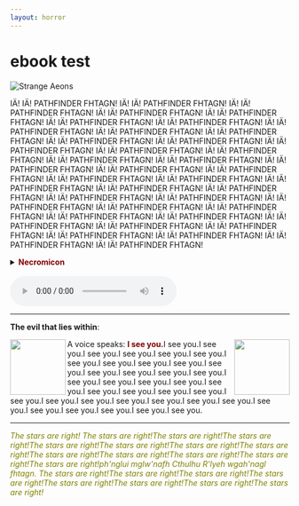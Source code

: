```yaml
---
layout: horror
---
```



# ebook test


<img src="https://i.imgur.com/MFcQvxo.png?1" alt="Strange Aeons">

IÄ! IÄ! PATHFINDER FHTAGN! IÄ! IÄ! PATHFINDER FHTAGN! IÄ! IÄ! PATHFINDER FHTAGN! IÄ! IÄ! PATHFINDER FHTAGN! IÄ! IÄ! PATHFINDER FHTAGN! IÄ! IÄ! PATHFINDER FHTAGN! IÄ! IÄ! PATHFINDER FHTAGN! IÄ! IÄ! PATHFINDER FHTAGN! IÄ! IÄ! PATHFINDER FHTAGN! IÄ! IÄ! PATHFINDER FHTAGN! IÄ! IÄ! PATHFINDER FHTAGN! IÄ! IÄ! PATHFINDER FHTAGN! IÄ! IÄ! PATHFINDER FHTAGN! IÄ! IÄ! PATHFINDER FHTAGN! IÄ! IÄ! PATHFINDER FHTAGN! IÄ! IÄ! PATHFINDER FHTAGN! IÄ! IÄ! PATHFINDER FHTAGN! IÄ! IÄ! PATHFINDER FHTAGN! IÄ! IÄ! PATHFINDER FHTAGN! IÄ! IÄ! PATHFINDER FHTAGN! IÄ! IÄ! PATHFINDER FHTAGN! IÄ! IÄ! PATHFINDER FHTAGN! IÄ! IÄ! PATHFINDER FHTAGN! IÄ! IÄ! PATHFINDER FHTAGN! IÄ! IÄ! PATHFINDER FHTAGN! IÄ! IÄ! PATHFINDER FHTAGN! IÄ! IÄ! PATHFINDER FHTAGN! IÄ! IÄ! PATHFINDER FHTAGN! IÄ! IÄ! PATHFINDER FHTAGN! IÄ! IÄ! PATHFINDER FHTAGN! IÄ! IÄ! PATHFINDER FHTAGN! IÄ! IÄ! PATHFINDER FHTAGN! IÄ! IÄ! PATHFINDER FHTAGN! IÄ! IÄ! PATHFINDER FHTAGN! IÄ! IÄ! PATHFINDER FHTAGN! IÄ! IÄ! PATHFINDER FHTAGN! IÄ! IÄ! PATHFINDER FHTAGN! IÄ! IÄ! PATHFINDER FHTAGN! IÄ! IÄ! PATHFINDER FHTAGN!
<br>
<details>
  <summary><font color="maroon"><b>Necromicon</b></font></summary>
  <p align="center">
  <img width="250" height="300" src="https://i.ebayimg.com/images/g/87gAAOSw4Q5bHmel/s-l300.jpg"></p>
  <p align="center">“That is not dead which can eternal lie,  <br/>
  And with strange aeons even death may die.”</p><BR clear="left">   
</details>
<br>
<audio src="https://dl.dropbox.com/s/655uwprmjxuma3v/Billie-Eilish-bury-a-friend.mp3" controls>
<p>If you are reading this, it is because your browser does not support the audio element.</p>
</audio>

___

**The evil that lies within**:  

<img src="https://gamersplane.com/characters/avatars/13311.jpg?1578996975" align="right" width="100" height="100" /> 
<img src="https://gamersplane.com/characters/avatars/13311.jpg?1578996975" align="left" width="100" height="100" /> 
A voice speaks: <font color="maroon"><b>I see you.</b></font>I see you.I see you.I see you.I see you.I see you.I see you.I see you.I see you.I see you.I see you.I see you.I see you.I see you.I see you.I see you.I see you.I see you.I see you.I see you.I see you.I see you.I see you.I see you.I see you.I see you.I see you.I see you.I see you.I see you.I see you.I see you.I see you.I see you.I see you.I see you.I see you.I see you. <BR clear="left">

___

<font color="olive"><i>The stars are right! The stars are right!The stars are right!The stars are right!The stars are right!The stars are right!The stars are right!The stars are right!The stars are right!The stars are right!The stars are right!The stars are right!The stars are right!ph'nglui mglw'nafh Cthulhu R'lyeh wgah'nagl fhtagn. The stars are right!The stars are right!The stars are right!The stars are right!The stars are right!The stars are right!The stars are right!The stars are right!</i></font>
